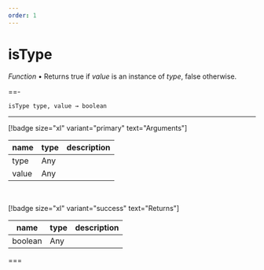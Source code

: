 ```yaml
---
order: 1
---
```

# isType

_Function_ &bull; Returns true if _value_ is an instance of _type_, false otherwise.


==- <pre><code>isType type, value &rarr; boolean</code></pre>
<hr>

[!badge size="xl" variant="primary" text="Arguments"]

| name | type | description |
|------|------|-------------|
|type|Any||
|value|Any||

<br>

[!badge size="xl" variant="success" text="Returns"]

| name | type | description |
|------|------|-------------|
|boolean|Any||



===



